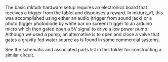 The basic mkturk hardware setup requires an electronics board that receives a trigger from the tablet and dispenses a reward. In mkturk_v1, this was accomplished using either an audio (trigger from sound jack) or a photo (tigger photodiode by white bar on screen) trigger to an arduino micro which then gated open a 5V signal to drive a low power pump. Although we used a pump, an alternative is to open and close a valve that gates a gravity fed water source as is found in some commercial systems.

See the schematic and associated parts list in this folder for constructing a similar circuit.
